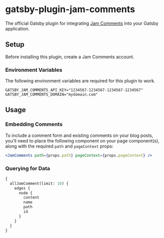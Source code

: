 # gatsby-plugin-jam-comments

The official Gatsby plugin for integrating [Jam Comments](https://jamcomments.com) into your Gatsby application.

## Setup

Before installing this plugin, create a Jam Comments account.

### Environment Variables

The following environment variables are required for this plugin to work.

```
GATSBY_JAM_COMMENTS_API_KEY="1234567-1234567-1234567-1234567"
GATSBY_JAM_COMMENTS_DOMAIN="mydomain.com"
```

## Usage

### Embedding Comments
 
To include a comment form and existing comments on your blog posts, you'll need to place the following component on your page component(s), along with the required `path` and `pageContext` props: 

```jsx
<JamComments path={props.path} pageContext={props.pageContext} />
```

### Querying for Data

```graphql
{
  allJamComment(limit: 10) {
    edges {
      node {
        content
        name
        path
        id
      }
    }
  }
}
```
